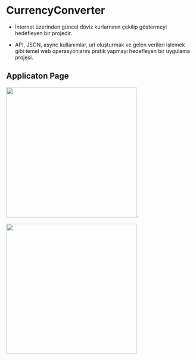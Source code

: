 # CurrencyConverter

- İnternet üzerinden güncel döviz kurlarnının çekilip göstermeyi hedefleyen bir projedir.

- API, JSON, async kullanımlar, url oluşturmak ve gelen verileri işlemek gibi temel web operasyonlarını pratik yapmayı hedefleyen bir uygulama projesi.

## Applicaton Page


<img src="https://github.com/Sarper-Bal/CurrencyConverter/assets/49680723/fbbbdb0a-d1c1-4adc-984d-bd13490fba7f" width="350">.


<img src="https://github.com/Sarper-Bal/CurrencyConverter/assets/49680723/cf065ebc-8d5b-497a-8de0-617a0ca76a9f" width="350">
